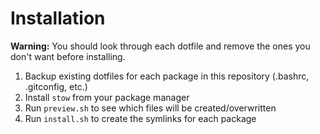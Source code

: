 # Installation
<strong>Warning:</strong> You should look through each dotfile and remove the ones you don't want before installing.
1. Backup existing dotfiles for each package in this repository (.bashrc, .gitconfig, etc.)
2. Install ```stow``` from your package manager
3. Run ```preview.sh``` to see which files will be created/overwritten
4. Run ```install.sh``` to create the symlinks for each package

